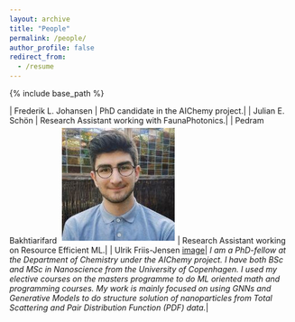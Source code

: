 ```yaml
---
layout: archive
title: "People"
permalink: /people/
author_profile: false
redirect_from:
  - /resume
---
```


{% include base_path %}

| Frederik L. Johansen | PhD candidate in the AIChemy project.|
| Julian E. Schön | Research Assistant working with FaunaPhotonics.|
| Pedram Bakhtiarifard ![image](images/pedram.jpeg)| <!--{: style="float: left"}--> Research Assistant working on Resource Efficient ML.|
| Ulrik Friis-Jensen [image](images/ulrik.jpg)<!--{: style="float: left"}-->| *I am a PhD-fellow at the Department of Chemistry under the AIChemy project. I have both BSc and MSc in Nanoscience from the University of Copenhagen. I used my elective courses on the masters programme to do ML oriented math and programming courses. My work is mainly focused on using GNNs and Generative Models to do structure solution of nanoparticles from Total Scattering and Pair Distribution Function (PDF) data.*|

